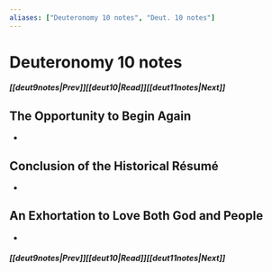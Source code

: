 ```yaml
---
aliases: ["Deuteronomy 10 notes", "Deut. 10 notes"]
---
```

# Deuteronomy 10 notes
##### <span class=arrow-left></span>[[deut9notes|Prev]]<span class=navigation-separator></span>[[deut10|Read]]<span class=navigation-separator></span>[[deut11notes|Next]]<span class=arrow-right></span>
## The Opportunity to Begin Again
- 
## Conclusion of the Historical Résumé
- 
## An Exhortation to Love Both God and People
- 
##### <span class=arrow-left></span>[[deut9notes|Prev]]<span class=navigation-separator></span>[[deut10|Read]]<span class=navigation-separator></span>[[deut11notes|Next]]<span class=arrow-right></span>